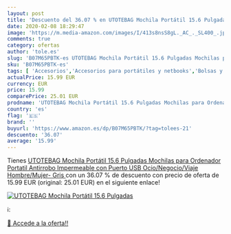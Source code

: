 ```yaml
---
layout: post
title: 'Descuento del 36.07 % en UTOTEBAG Mochila Portátil 15.6 Pulgadas '
date: 2020-02-08 18:29:47
image: 'https://m.media-amazon.com/images/I/413s8nsS8gL._AC_._SL400_.jpg'
comments: true
category: ofertas
author: 'tole.es'
slug: 'B07M65PBTK-es UTOTEBAG Mochila Portátil 15.6 Pulgadas Mochilas para...'
sku: 'B07M65PBTK-es'
tags: [ 'Accesorios','Accesorios para portátiles y netbooks','Bolsas y fundas para portátiles y netbooks','Informática','Juegos y Accesorios para PC','Mochilas para portátiles y netbooks','Videojuegos','mochila', ]
actualPrice: 15.99 EUR
currency: EUR
price: 15.99
comparePrice: 25.01 EUR
prodname: 'UTOTEBAG Mochila Portátil 15.6 Pulgadas Mochilas para Ordenador Portatil Antirrobo Impermeable con Puerto USB Ocio/Negocio/Viaje  Hombre/Mujer- Gris '
country: 'es'
flag: '🇪🇸'
brand: ''
buyurl: 'https://www.amazon.es/dp/B07M65PBTK/?tag=tolees-21'
descuento: '36.07'
average: '15.99'
---
```


Tienes [UTOTEBAG Mochila Portátil 15.6 Pulgadas Mochilas para Ordenador Portatil Antirrobo Impermeable con Puerto USB Ocio/Negocio/Viaje  Hombre/Mujer- Gris ](https://www.amazon.es/dp/B07M65PBTK/?tag=tolees-21) con un 36.07 % de descuento con precio de oferta de 15.99 EUR (original: 25.01 EUR) en el siguiente enlace!

[![UTOTEBAG Mochila Portátil 15.6 Pulgadas ](https://m.media-amazon.com/images/I/413s8nsS8gL._AC_._SL400_.jpg)](https://www.amazon.es/dp/B07M65PBTK/?tag=tolees-21)

ℹ️:


[🛒 Accede a la oferta!!](https://www.amazon.es/dp/B07M65PBTK/?tag=tolees-21)
